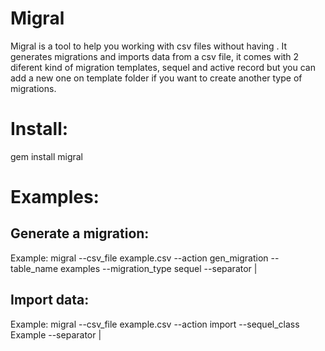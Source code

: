 Migral
======

Migral is a tool to help you working with csv files
without having . It generates migrations and imports data from a csv file, 
it comes with 2 diferent kind of migration templates, sequel and active record
but you can add a new one on template folder if you want to create
another type of migrations.

Install:
========

  gem install migral

Examples:
=========

Generate a migration:
--------------------

   Example: migral --csv_file example.csv --action gen_migration
                          --table_name examples --migration_type sequel
                          --separator \|


Import data:
-------------
 
   Example: migral --csv_file example.csv --action import --sequel_class Example
                          --separator \|

   